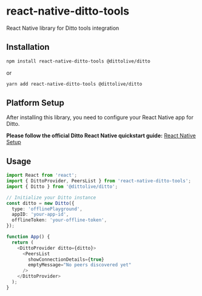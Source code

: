 # react-native-ditto-tools

React Native library for Ditto tools integration

## Installation

```sh
npm install react-native-ditto-tools @dittolive/ditto
```

or

```sh
yarn add react-native-ditto-tools @dittolive/ditto
```

## Platform Setup

After installing this library, you need to configure your React Native app for Ditto.

**Please follow the official Ditto React Native quickstart guide:**
[React Native Setup](https://docs.ditto.live/sdk/latest/quickstarts/react-native)

## Usage

```typescript
import React from 'react';
import { DittoProvider, PeersList } from 'react-native-ditto-tools';
import { Ditto } from '@dittolive/ditto';

// Initialize your Ditto instance
const ditto = new Ditto({
  type: 'offlinePlayground',
  appID: 'your-app-id',
  offlineToken: 'your-offline-token',
});

function App() {
  return (
    <DittoProvider ditto={ditto}>
      <PeersList 
        showConnectionDetails={true}
        emptyMessage="No peers discovered yet"
      />
    </DittoProvider>
  );
}
```